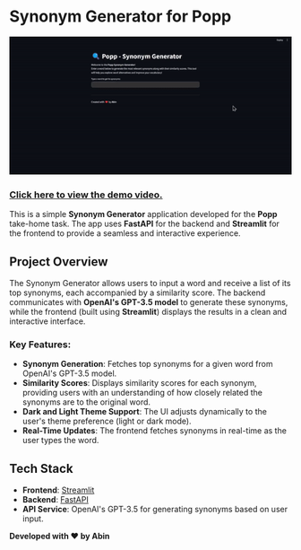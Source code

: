# Synonym Generator for Popp

![output](output.gif)

### [Click here to view the demo video.](https://drive.google.com/file/d/1uHKrl6QuPWyypLy7zgWIloNyf33dAf5j/view?usp=sharing)

This is a simple **Synonym Generator** application developed for the **Popp** take-home task. The app uses **FastAPI** for the backend and **Streamlit** for the frontend to provide a seamless and interactive experience. 

## Project Overview

The Synonym Generator allows users to input a word and receive a list of its top synonyms, each accompanied by a similarity score. The backend communicates with **OpenAI's GPT-3.5 model** to generate these synonyms, while the frontend (built using **Streamlit**) displays the results in a clean and interactive interface.

### Key Features:
- **Synonym Generation**: Fetches top synonyms for a given word from OpenAI's GPT-3.5 model.
- **Similarity Scores**: Displays similarity scores for each synonym, providing users with an understanding of how closely related the synonyms are to the original word.
- **Dark and Light Theme Support**: The UI adjusts dynamically to the user's theme preference (light or dark mode).
- **Real-Time Updates**: The frontend fetches synonyms in real-time as the user types the word.

## Tech Stack

- **Frontend**: [Streamlit](https://streamlit.io/) 
- **Backend**: [FastAPI](https://fastapi.tiangolo.com/)
- **API Service**: OpenAI's GPT-3.5 for generating synonyms based on user input.<br>


**Developed with ❤️ by Abin**

